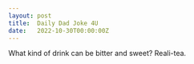 ```yaml
---
layout: post
title:  Daily Dad Joke 4U
date:   2022-10-30T00:00:00Z
---
```

What kind of drink can be bitter and sweet? Reali-tea.
